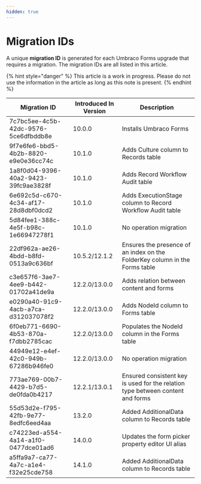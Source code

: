 ```yaml
---
hidden: true
---
```


# Migration IDs

A unique **migration ID** is generated for each Umbraco Forms upgrade that requires a migration. The migration IDs are all listed in this article.

{% hint style="danger" %}
This article is a work in progress. Please do not use the information in the article as long as this note is present.
{% endhint %}

| Migration ID                         | Introduced In Version | Description                                                                    |
|--------------------------------------|-----------------------|--------------------------------------------------------------------------------|
| 7c7bc5ee-4c5b-42dc-9576-5ce6dfbddb8e | 10.0.0                | Installs Umbraco Forms                                                         |
| 9f7e6fe6-bbd5-4b2b-8820-e9e0e36cc74c | 10.1.0                | Adds Culture column to Records table                                           |
| 1a8f0d04-9396-40a2-9423-39fc9ae3828f | 10.1.0                | Adds Record Workflow Audit table                                               |
| 6e692c5d-c670-4c34-af17-28d8dbf0dcd2 | 10.1.0                | Adds ExecutionStage column to Record Workflow Audit table                      |
| 5d84fee1-388c-4e5f-b98c-1e66947278f1 | 10.1.0                | No operation migration                                                         |
| 22df962a-ae26-4bdd-b8fd-0513a9c636bf | 10.5.2/12.1.2         | Ensures the presence of an index on the FolderKey column in the Forms table    |
| c3e657f6-3ae7-4ee9-b442-01702a41de9a | 12.2.0/13.0.0         | Adds relation between content and forms                                        |
| e0290a40-91c9-4acb-a7ca-d312037078f2 | 12.2.0/13.0.0         | Adds NodeId column to Forms table                                              |
| 6f0eb771-6690-4b53-870a-f7dbb2785cac | 12.2.0/13.0.0         | Populates the NodeId column in the Forms table                                 |
| 44949e12-e4ef-42c0-949b-67286b946fe0 | 12.2.0/13.0.0         | No operation migration                                                         |
| 773ae769-00b7-4429-b7d5-de0fda0b4217 | 12.2.1/13.0.1         | Ensured consistent key is used for the relation type between content and forms |
| 55d53d2e-f795-42fb-9e77-8edfc6eed4aa | 13.2.0                | Added AdditionalData column to Records table                                   |
| c74223ed-a554-4a14-a1f0-0477dce01ad6 | 14.0.0                | Updates the form picker property editor UI alias                               |
| a5ffa9a7-ca77-4a7c-a1e4-f32e25cde758 | 14.1.0                | Added AdditionalData column to Records table                                   |


